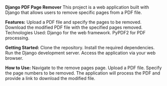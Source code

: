 **Django PDF Page Remover**
This project is a web application built with Django that allows users to remove specific pages from a PDF file.

**Features:**
Upload a PDF file and specify the pages to be removed.
Download the modified PDF file with the specified pages removed.
Technologies Used:
Django for the web framework.
PyPDF2 for PDF processing.

**Getting Started:**
Clone the repository.
Install the required dependencies.
Run the Django development server.
Access the application via your web browser.

**How to Use:**
Navigate to the remove pages page.
Upload a PDF file.
Specify the page numbers to be removed.
The application will process the PDF and provide a link to download the modified file.
